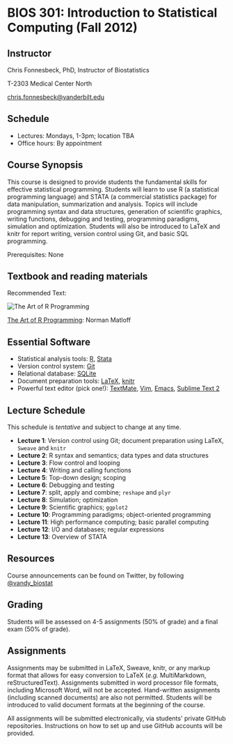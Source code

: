 # BIOS 301: Introduction to Statistical Computing (Fall 2012)

## Instructor

Chris Fonnesbeck, PhD, Instructor of Biostatistics

T-2303 Medical Center North

chris.fonnesbeck@vanderbilt.edu


## Schedule

* Lectures: Mondays, 1-3pm; location TBA
* Office hours: By appointment


## Course Synopsis

This course is designed to provide students the fundamental skills for effective statistical programming. Students will learn to use R (a statistical programming language) and STATA (a commercial statistics package) for data manipulation, summarization and analysis. Topics will include programming syntax and data structures, generation of scientific graphics, writing functions, debugging and testing, programming paradigms, simulation and optimization. Students will also be introduced to LaTeX and knitr for report writing, version control using Git, and basic SQL programming.

Prerequisites: None

<!-- ## Course Outline

- Source control using Git
- LaTeX and document preparation
- Basic R syntax and semantics
- Data types and data structures
- Flow control and looping
- Writing and calling functions
- Top-down design and scoping
- Debugging and testing
- Functions as objects
- Split/apply/combine
- Simulation
- Optimization
- Regular expressions
- Databases
- Stata -->

## Textbook and reading materials

Recommended Text:

![The Art of R Programming](http://nostarch.com/sites/default/files/imagecache/product_main_page/R_cvr_front.png)

[The Art of R Programming](http://nostarch.com/artofr.htm): Norman Matloff


## Essential Software

* Statistical analysis tools: [R](http://cran.r-project.org), [Stata](http://www.stata.com)
* Version control system: [Git](http://git-scm.com/)
* Relational database: [SQLite](http://sqlite.org)
* Document preparation tools: [LaTeX](http://www.latex-project.org/), [knitr](http://yihui.name/knitr/)
* Powerful text editor (pick one!): [TextMate](http://macromates.com), [Vim](http://vim.org), [Emacs](http://www.gnu.org/s/emacs/), [Sublime Text 2](http://www.sublimetext.com/2) 


## Lecture Schedule

This schedule is *tentative* and subject to change at any time.

* **Lecture 1**: Version control using Git; document preparation using LaTeX, `Sweave` and `knitr`
* **Lecture 2**: R syntax and semantics; data types and data structures
* **Lecture 3**: Flow control and looping
* **Lecture 4**: Writing and calling functions
* **Lecture 5**: Top-down design; scoping
* **Lecture 6**: Debugging and testing
* **Lecture 7**: split, apply and combine; `reshape` and `plyr`
* **Lecture 8**: Simulation; optimization
* **Lecture 9**: Scientific graphics; `ggplot2`
* **Lecture 10**: Programming paradigms; object-oriented programming
* **Lecture 11**: High performance computing; basic parallel computing
* **Lecture 12**: I/O and databases; regular expressions
* **Lecture 13**: Overview of STATA

## Resources

Course announcements can be found on Twitter, by following [@vandy_biostat](https://twitter.com/#!/vandy_biostat)



## Grading

Students will be assessed on 4-5 assignments (50% of grade) and a final exam (50% of grade).


## Assignments

Assignments may be submitted in LaTeX, Sweave, knitr, or any markup format that allows for easy conversion to LaTeX (*e.g.* MultiMarkdown, reStructuredText). Assignments submitted in word processor file formats, including Microsoft Word, will not be accepted. Hand-written assignments (including scanned documents) are also not permitted. Students will be introduced to valid document formats at the beginning of the course.

All assignments will be submitted electronically, via students' private GitHub repositories. Instructions on how to set up and use GitHub accounts will be provided.